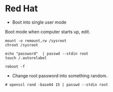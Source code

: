 # Red Hat


- Boot into single user mode

Boot mode when computer starts up, edit.

```shell
mount -o remount,rw /sysroot
chroot /sysroot

echo "password"  | passwd --stdin root
touch /.autorelabel

reboot -f

```
- Change root password into something random.

```
# openssl rand -base64 15 | passwd --stdin root

```
